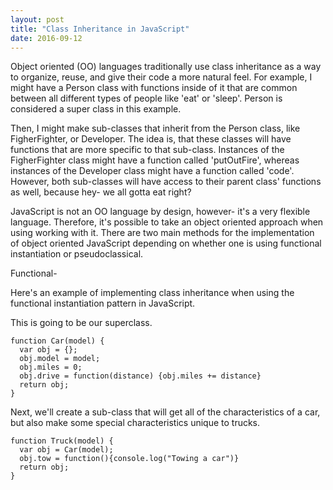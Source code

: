 ```yaml
---
layout: post
title: "Class Inheritance in JavaScript"
date: 2016-09-12
---
```


Object oriented (OO) languages traditionally use class inheritance as a way to organize,
reuse, and give their code a more natural feel. For example, I might have a Person
class with functions inside of it that are common between all different types of
people like 'eat' or 'sleep'. Person is considered a super class in this example.

Then, I might make sub-classes that inherit from the Person class, like FigherFighter,
or Developer. The idea is, that these classes will have functions that are more
specific to that sub-class. Instances of the FigherFighter class might have a
function called 'putOutFire', whereas instances of the Developer class might have
a function called 'code'. However, both sub-classes will have access to their parent
class' functions as well, because hey- we all gotta eat right?

JavaScript is not an OO language by design, however- it's a very flexible language.
Therefore, it's possible to take an object oriented approach when using working with it.
There are two main methods for the implementation of object oriented JavaScript
depending on whether one is using functional instantiation or pseudoclassical.

Functional-

Here's an example of implementing class inheritance when using the functional
instantiation pattern in JavaScript.

This is going to be our superclass.

```
function Car(model) {
  var obj = {};
  obj.model = model;
  obj.miles = 0;
  obj.drive = function(distance) {obj.miles += distance}
  return obj;
}
```
Next, we'll create a sub-class that will get all of the characteristics of a car,
but also make some special characteristics unique to trucks.

```
function Truck(model) {
  var obj = Car(model);
  obj.tow = function(){console.log("Towing a car")}
  return obj;
}
```
